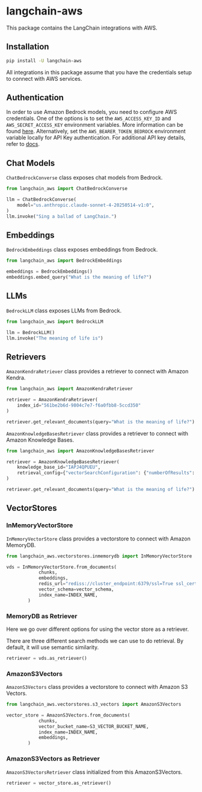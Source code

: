 # langchain-aws

This package contains the LangChain integrations with AWS.

## Installation

```bash
pip install -U langchain-aws
```
All integrations in this package assume that you have the credentials setup to connect with AWS services.

## Authentication

In order to use Amazon Bedrock models, you need to configure AWS credentials. One of the options is to set the `AWS_ACCESS_KEY_ID` and `AWS_SECRET_ACCESS_KEY` environment variables. More information can be found [here](https://docs.aws.amazon.com/bedrock/latest/userguide/security-iam.html). 
Alternatively, set the `AWS_BEARER_TOKEN_BEDROCK` environment variable locally for API Key authentication. For additional API key details, refer to [docs](https://docs.aws.amazon.com/bedrock/latest/userguide/api-keys.html).

## Chat Models

`ChatBedrockConverse` class exposes chat models from Bedrock.

```python
from langchain_aws import ChatBedrockConverse

llm = ChatBedrockConverse(
    model="us.anthropic.claude-sonnet-4-20250514-v1:0",
)
llm.invoke("Sing a ballad of LangChain.")
```

## Embeddings

`BedrockEmbeddings` class exposes embeddings from Bedrock.

```python
from langchain_aws import BedrockEmbeddings

embeddings = BedrockEmbeddings()
embeddings.embed_query("What is the meaning of life?")
```

## LLMs
`BedrockLLM` class exposes LLMs from Bedrock.

```python
from langchain_aws import BedrockLLM

llm = BedrockLLM()
llm.invoke("The meaning of life is")
```

## Retrievers
`AmazonKendraRetriever` class provides a retriever to connect with Amazon Kendra.

```python
from langchain_aws import AmazonKendraRetriever

retriever = AmazonKendraRetriever(
    index_id="561be2b6d-9804c7e7-f6a0fbb8-5ccd350"
)

retriever.get_relevant_documents(query="What is the meaning of life?")
```

`AmazonKnowledgeBasesRetriever` class provides a retriever to connect with Amazon Knowledge Bases.

```python
from langchain_aws import AmazonKnowledgeBasesRetriever

retriever = AmazonKnowledgeBasesRetriever(
    knowledge_base_id="IAPJ4QPUEU",
    retrieval_config={"vectorSearchConfiguration": {"numberOfResults": 4}},
)

retriever.get_relevant_documents(query="What is the meaning of life?")
```

## VectorStores 

### InMemoryVectorStore

`InMemoryVectorStore` class provides a vectorstore to connect with Amazon MemoryDB.

```python
from langchain_aws.vectorstores.inmemorydb import InMemoryVectorStore

vds = InMemoryVectorStore.from_documents(
            chunks,
            embeddings,
            redis_url="rediss://cluster_endpoint:6379/ssl=True ssl_cert_reqs=none",
            vector_schema=vector_schema,
            index_name=INDEX_NAME,
        )
```

### MemoryDB as Retriever

Here we go over different options for using the vector store as a retriever.

There are three different search methods we can use to do retrieval. By default, it will use semantic similarity.

```python
retriever = vds.as_retriever()
```

### AmazonS3Vectors

`AmazonS3Vectors` class provides a vectorstore to connect with Amazon S3 Vectors.

```python
from langchain_aws.vectorstores.s3_vectors import AmazonS3Vectors

vector_store = AmazonS3Vectors.from_documents(
            chunks,
            vector_bucket_name=S3_VECTOR_BUCKET_NAME,
            index_name=INDEX_NAME,
            embeddings,
        )
```

### AmazonS3Vectors as Retriever

`AmazonS3VectorsRetriever` class initialized from this AmazonS3Vectors.

```python
retriever = vector_store.as_retriever()
```
